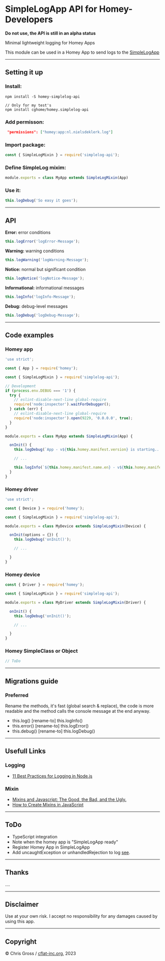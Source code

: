 # SimpleLogApp API for Homey-Developers

**Do not use, the API is still in an alpha status**

Minimal lightweight logging for Homey Apps

This module can be used in a Homey App to send logs to the [SimpleLogApp](https://homey.app/de-ch/app/nl.nielsdeklerk.log/Simple-LOG)

---

## Setting it up

### Install:

````
npm install -S homey-simplelog-api

// Only for my test's
npm install cghome/homey.simplelog-api
````

### Add permisson: 

```json
 "permissions": ["homey:app:nl.nielsdeklerk.log"]
```

### Import package:

```js
const { SimpleLogMixin } = require('simplelog-api');
```

### Define SimpleLog mixim:

```js
module.exports = class MyApp extends SimpleLogMixin(App)
```

### Use it:

```js
this.logDebug('So easy it goes');
```

---

## API

**Error:** error conditions
```js
this.logError('logError-Message');
```

**Warning:** warning conditions
```js
this.logWarning('logWarning-Message');
```

**Notice:** normal but significant condition
```js
this.logNotice('logNotice-Message');
```

**Informational:** informational messages
```js
this.logInfo('logInfo-Message');
```

**Debug:** debug-level messages
```js
this.logDebug('logDebug-Message');
```

---

## Code examples

### Homey app

```js
'use strict';

const { App } = require('homey');

const { SimpleLogMixin } = require('simplelog-api');

// Development
if (process.env.DEBUG === '1') {
  try {
    // eslint-disable-next-line global-require
    require('node:inspector').waitForDebugger();
  } catch (err) {
    // eslint-disable-next-line global-require
    require('node:inspector').open(9229, '0.0.0.0', true);
  }
}

module.exports = class MyApp extends SimpleLogMixin(App) {

  onInit() {
    this.logDebug(`App - v${this.homey.manifest.version} is starting...`);

    // ...

    this.logInfo(`${this.homey.manifest.name.en} - v${this.homey.manifest.version} is started`);
  }
}
```

### Homey driver

```js
'use strict';

const { Device } = require('homey');

const { SimpleLogMixin } = require('simplelog-api');

module.exports = class MyDevice extends SimpleLogMixin(Device) {

  onInit(options = {}) {
    this.logDebug('onInit()');

    // ...

  }
}
```

### Homey device

```js
const { Driver } = require('homey');

const { SimpleLogMixin } = require('simplelog-api');

module.exports = class MyDriver extends SimpleLogMixin(Driver) {

  onInit() {
    this.logDebug('onInit()');

    // ...

  }
}

```

### Homey SimpleClass or Object

```js
// ToDo
```

---

## Migrations guide

### Preferred

Rename the methods, it's fast (global search & replace), the code is more readable and the method calls the console message at the end anyway.

- this.log() [rename-to] this.logInfo()
- this.error() [rename-to] this.logError()
- this.debug() [rename-to] this.logDebug()

---

## Usefull Links

### Logging

- [11 Best Practices for Logging in Node.js](https://betterstack.com/community/guides/logging/nodejs-logging-best-practices/)

### Mixin

- [Mixins and Javascript: The Good, the Bad, and the Ugly.](https://justinfagnani.com/2015/12/21/real-mixins-with-javascript-classes)
- [How to Create Mixins in JavaScript](https://blog.bitsrc.io/mixin-in-javascript-7a7eaa6d4920)

---

## ToDo

- TypeScript integration
- Note when the homey app is "SimpleLogApp ready"
- Register Homey App in SimpleLogApp
- Add uncaughtException or unhandledRejection to log [see](https://betterstack.com/community/guides/logging/nodejs-logging-best-practices/).

---

## Thanks

....

---

## Disclaimer

Use at your own risk. I accept no responsibility for any damages caused by using this app.

---

## Copyright

© Chris Gross / [cflat-inc.org](cflat-inc.org), 2023
